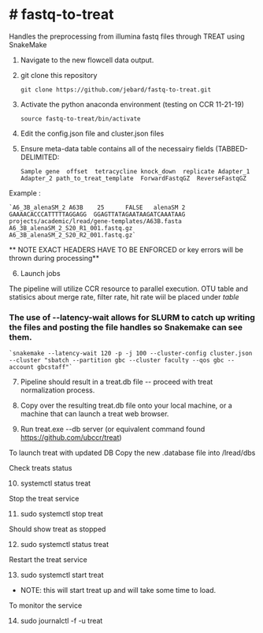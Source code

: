 <h1># fastq-to-treat</h1>
Handles the preprocessing from illumina fastq files through TREAT using SnakeMake

1. Navigate to the new flowcell data output.

2. git clone this repository 

    `git clone https://github.com/jebard/fastq-to-treat.git`

3. Activate the python anaconda environment (testing on CCR 11-21-19)

    `source fastq-to-treat/bin/activate` 

4. Edit the config.json file and cluster.json files


5. Ensure meta-data table contains all of the necessairy fields (TABBED-DELIMITED:

    `Sample gene  offset  tetracycline knock_down  replicate Adapter_1 Adapter_2 path_to_treat_template  ForwardFastqGZ  ReverseFastqGZ`

Example : 

    `A6_3B_alenaSM_2 A63B    25      FALSE   alenaSM 2  GAAAACACCCATTTTTAGGAGG  GGAGTTATAGAATAAGATCAAATAAG  projects/academic/lread/gene-templates/A63B.fasta A6_3B_alenaSM_2_S20_R1_001.fastq.gz  A6_3B_alenaSM_2_S20_R2_001.fastq.gz`

** NOTE EXACT HEADERS HAVE TO BE ENFORCED or key errors will be thrown during processing**


6. Launch jobs

  The pipeline will utilize CCR resource to parallel execution.
  OTU table and statisics about merge rate, filter rate, hit rate wiil be placed under _table_

### The use of --latency-wait allows for SLURM to catch up writing the files and posting the file handles so Snakemake can see them.

    `snakemake --latency-wait 120 -p -j 100 --cluster-config cluster.json --cluster "sbatch --partition gbc --cluster faculty --qos gbc --account gbcstaff"`


7. Pipeline should result in a treat.db file -- proceed with treat normalization process.

8. Copy over the resulting treat.db file onto your local machine, or a machine that can launch a treat web browser.

9. Run treat.exe --db server (or equivalent command found https://github.com/ubccr/treat)

To launch treat with updated DB
Copy the new .database file into /lread/dbs

Check treats status

10. systemctl status treat 

Stop the treat service

11. sudo systemctl stop treat

Should show treat as stopped

12. sudo systemctl status treat 

Restart the treat service

13. sudo systemctl start treat

* NOTE:  this will start treat up and will take some time to load.

To monitor the service

14. sudo journalctl -f -u treat
